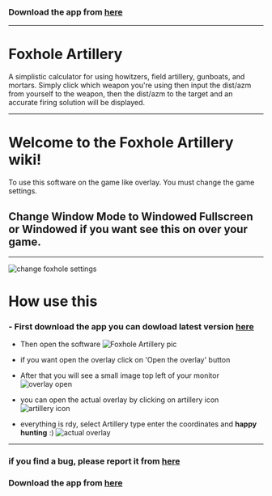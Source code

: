 ### Download the app from [here](https://irxeniac.github.io/FoxholeArtillery-Windows/)

***

# Foxhole Artillery
A simplistic calculator for using howitzers, field artillery, gunboats, and mortars. Simply click which weapon you're using then input the dist/azm from yourself to the weapon, then the dist/azm to the target and an accurate firing solution will be displayed.

***

# Welcome to the Foxhole Artillery wiki!
To use this software on the game like overlay.
You must change the game settings.

## Change Window Mode to **Windowed Fullscreen or Windowed** if you want see this on over your game.

***

![change foxhole settings](http://s3.picofile.com/file/8363467126/settingChange.PNG)

# How use this
### - First download the app you can dowload latest version [here](https://github.com/irxeniac/FoxholeArtillery-Windows/releases)
- Then open the software
![Foxhole Artillery pic](http://s4.picofile.com/file/8363465576/Software_pic.PNG)

- if you want open the overlay click on 'Open the overlay' button

- After that you will see a small image top left of your monitor 
![overlay open](http://s5.picofile.com/file/8363465934/overlay.PNG)

- you can open the actual overlay by clicking on artillery icon
![artillery icon](http://s3.picofile.com/file/8363466226/arty_Icon.PNG)

- everything is rdy, select Artillery type enter the coordinates and **happy hunting** :)
![actual overlay](http://s4.picofile.com/file/8363466426/actual_overlay.PNG)


***
### if you find a bug, please report it from [here](https://github.com/irxeniac/FoxholeArtillery-Windows/issues)
### Download the app from [here](https://irxeniac.github.io/FoxholeArtillery-Windows/)
